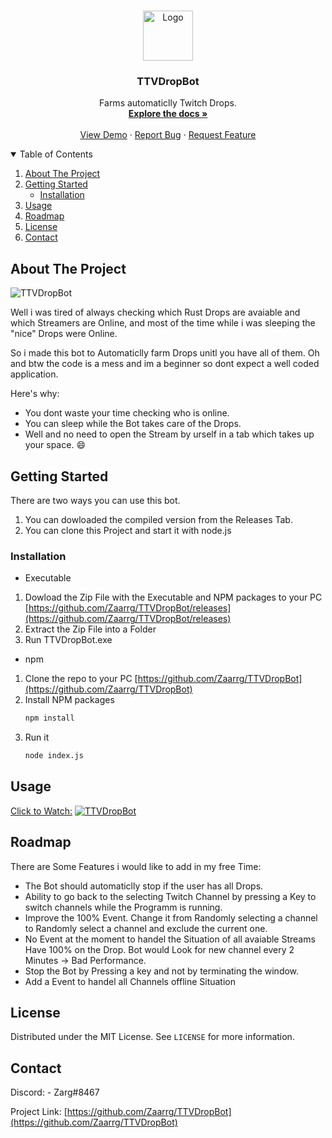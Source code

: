 <!--
*** Thanks for checking out the Best-README-Template. If you have a suggestion
*** that would make this better, please fork the repo and create a pull request
*** or simply open an issue with the tag "enhancement".
*** Thanks again! Now go create something AMAZING! :D
-->



<!-- PROJECT SHIELDS -->
<!--
*** I'm using markdown "reference style" links for readability.
*** Reference links are enclosed in brackets [ ] instead of parentheses ( ).
*** See the bottom of this document for the declaration of the reference variables
*** for contributors-url, forks-url, etc. This is an optional, concise syntax you may use.
*** https://www.markdownguide.org/basic-syntax/#reference-style-links
-->


<!-- PROJECT LOGO -->
<br />
<p align="center">
  <a href="https://github.com/Zaarrg/TTVDropBot/README.md">
    <img src="twitch.ico" alt="Logo" width="80" height="80">
  </a>

  <h3 align="center">TTVDropBot</h3>

  <p align="center">
    Farms automaticlly Twitch Drops.
    <br />
    <a href="https://github.com/Zaarrg/TTVDropBot"><strong>Explore the docs »</strong></a>
    <br />
    <br />
    <a href="https://github.com/Zaarrg/TTVDropBot">View Demo</a>
    ·
    <a href="https://github.com/Zaarrg/TTVDropBot/issues">Report Bug</a>
    ·
    <a href="https://github.com/Zaarrg/TTVDropBot/issues">Request Feature</a>
  </p>
</p>



<!-- TABLE OF CONTENTS -->
<details open="open">
  <summary>Table of Contents</summary>
  <ol>
    <li>
      <a href="#about-the-project">About The Project</a>
    </li>
    <li>
      <a href="#getting-started">Getting Started</a>
      <ul>
        <li><a href="#installation">Installation</a></li>
      </ul>
    </li>
    <li><a href="#usage">Usage</a></li>
    <li><a href="#roadmap">Roadmap</a></li>
    <li><a href="#license">License</a></li>
    <li><a href="#contact">Contact</a></li>
  </ol>
</details>



<!-- ABOUT THE PROJECT -->
## About The Project

![TTVDropBot](https://i.imgur.com/aHaY9la.jpg "TTVDropBot")

Well i was tired of always checking which Rust Drops are avaiable and which Streamers are Online, and most of the time while i was sleeping the "nice" Drops were Online.

So i made this bot to Automaticlly farm Drops unitl you have all of them. Oh and btw the code is a mess and im a beginner so dont expect a well coded application.

Here's why:
* You dont waste your time checking who is online.
* You can sleep while the Bot takes care of the Drops.
* Well and no need to open the Stream by urself in a tab which takes up your space. :smile:





<!-- GETTING STARTED -->
## Getting Started

There are two ways you can use this bot.
1. You can dowloaded the compiled version from the Releases Tab.
2. You can clone this Project and start it with node.js

### Installation

* Executable
1. Dowload the Zip File with the Executable and NPM packages to your PC [https://github.com/Zaarrg/TTVDropBot/releases](https://github.com/Zaarrg/TTVDropBot/releases)
2. Extract the Zip File into a Folder
3. Run TTVDropBot.exe


* npm
1. Clone the repo to your PC [https://github.com/Zaarrg/TTVDropBot](https://github.com/Zaarrg/TTVDropBot)
2. Install NPM packages
   ```sh
   npm install
   ```
3. Run it
   ```sh
   node index.js
   ```




<!-- USAGE EXAMPLES -->
## Usage

[Click to Watch:](http://www.youtube.com/watch?v=1K81IqelmtI)
[![TTVDropBot](https://i.imgur.com/c5eOxWF.png)](http://www.youtube.com/watch?v=1K81IqelmtI "TTVDropBot for Rust")


<!-- ROADMAP -->
## Roadmap

There are Some Features i would like to add in my free Time:
* The Bot should automaticlly stop if the user has all Drops.
* Ability to go back to the selecting Twitch Channel by pressing a Key to switch channels while the Programm is running.
* Improve the 100% Event. Change it from Randomly selecting a channel to Randomly select a channel and exclude the current one.
* No Event at the moment to handel the Situation of all avaiable Streams Have 100% on the Drop. Bot would Look for new channel every 2 Minutes -> Bad Performance.
* Stop the Bot by Pressing a key and not by terminating the window.
* Add a Event to handel all Channels offline Situation


<!-- LICENSE -->
## License

Distributed under the MIT License. See `LICENSE` for more information.



<!-- CONTACT -->
## Contact

Discord: - Zarg#8467

Project Link: [https://github.com/Zaarrg/TTVDropBot](https://github.com/Zaarrg/TTVDropBot)



